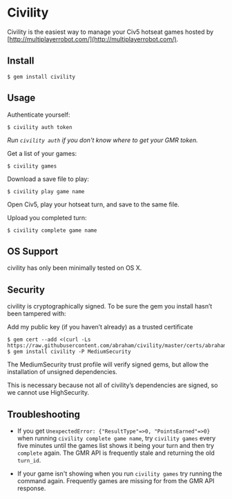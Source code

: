 Civility
========

Civility is the easiest way to manage your Civ5 hotseat games hosted by [http://multiplayerrobot.com/](http://multiplayerrobot.com/).

Install
-------

    $ gem install civility


Usage
-----

Authenticate yourself:

    $ civility auth token

_Run `civility auth` if you don't know where to get your GMR token._

Get a list of your games:

    $ civility games


Download a save file to play:

    $ civility play game name

Open Civ5, play your hotseat turn, and save to the same file.

Upload you completed turn:

    $ civility complete game name

OS Support
----------

civility has only been minimally tested on OS X.

Security
--------

civility is cryptographically signed. To be sure the gem you install hasn’t been tampered with:

Add my public key (if you haven’t already) as a trusted certificate

    $ gem cert --add <(curl -Ls https://raw.githubusercontent.com/abraham/civility/master/certs/abraham.pem)
    $ gem install civility -P MediumSecurity

The MediumSecurity trust profile will verify signed gems, but allow the installation of unsigned dependencies.

This is necessary because not all of civility’s dependencies are signed, so we cannot use HighSecurity.

Troubleshooting
---------------

- If you get `UnexpectedError: {"ResultType"=>0, "PointsEarned"=>0}` when running `civility complete game name`, try `civility games` every five minutes until the games list shows it being your turn and then try `complete` again. The GMR API is frequently stale and returning the old `turn_id`.

- If your game isn't showing when you run `civility games` try running the command again. Frequently games are missing for from the GMR API response.
